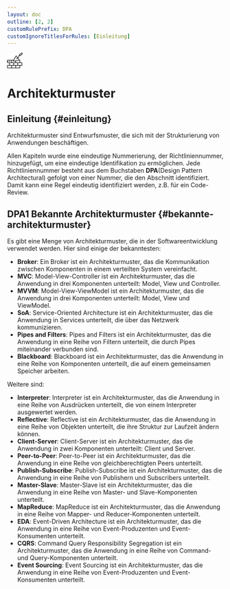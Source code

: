 ```yaml
---
layout: doc
outline: [2, 2]
customRulePrefix: DPA
customIgnoreTitlesForRules: [Einleitung]
---
```

<img src="./image/brickwall_light_128.png" alt="Creational Pattern" width="36" height="36"><br>

# Architekturmuster

## Einleitung {#einleitung}

Architekturmuster sind Entwurfsmuster, die sich mit der Strukturierung von Anwendungen beschäftigen.

Allen Kapiteln wurde eine eindeutige Nummerierung, der Richtliniennummer, hinzugefügt, um eine eindeutige Identifikation zu ermöglichen.
Jede Richtliniennummer besteht aus dem Buchstaben **DPA**(Design Pattern Architectural) gefolgt von einer Nummer, die den Abschnitt identifiziert. Damit kann eine Regel eindeutig identifiziert werden, z.B. für ein Code-Review.

<!-- Broker, MVC, MVVM, MVP, PAC, Layers, Microservices, SOA, EDA, CQRS, Event Sourcing, Space-based, Pipes and Filters, Blackboard, Interpreter, Reflective, Client-Server, Peer-to-Peer, Publish-Subscribe, Master-Slave, MapReduce, Model-View-Controller, Model-View-ViewModel, Model-View-Presenter, Presentation-Abstraction-Control, Layers, Microservices, Service-Oriented Architecture, Event-Driven Architecture, Command Query Responsibility Segregation, Event Sourcing, Space-based Architecture, Pipes and Filters, Blackboard, Interpreter, Reflective Architecture, Client-Server, Peer-to-Peer, Publish-Subscribe, Master-Slave, MapReduce
 -->

## DPA1 Bekannte Architekturmuster {#bekannte-architekturmuster}

Es gibt eine Menge von Architekturmuster, die in der Softwareentwicklung verwendet werden. Hier sind einige der bekanntesten:

- **Broker**: Ein Broker ist ein Architekturmuster, das die Kommunikation zwischen Komponenten in einem verteilten System vereinfacht.
- **MVC**: Model-View-Controller ist ein Architekturmuster, das die Anwendung in drei Komponenten unterteilt: Model, View und Controller.
- **MVVM**: Model-View-ViewModel ist ein Architekturmuster, das die Anwendung in drei Komponenten unterteilt: Model, View und ViewModel.
- **SoA**: Service-Oriented Architecture ist ein Architekturmuster, das die Anwendung in Services unterteilt, die über das Netzwerk kommunizieren.
- **Pipes and Filters**: Pipes and Filters ist ein Architekturmuster, das die Anwendung in eine Reihe von Filtern unterteilt, die durch Pipes miteinander verbunden sind.
- **Blackboard**: Blackboard ist ein Architekturmuster, das die Anwendung in eine Reihe von Komponenten unterteilt, die auf einem gemeinsamen Speicher arbeiten.

Weitere sind:

- **Interpreter**: Interpreter ist ein Architekturmuster, das die Anwendung in eine Reihe von Ausdrücken unterteilt, die von einem Interpreter ausgewertet werden.
- **Reflective**: Reflective ist ein Architekturmuster, das die Anwendung in eine Reihe von Objekten unterteilt, die ihre Struktur zur Laufzeit ändern können.
- **Client-Server**: Client-Server ist ein Architekturmuster, das die Anwendung in zwei Komponenten unterteilt: Client und Server.
- **Peer-to-Peer**: Peer-to-Peer ist ein Architekturmuster, das die Anwendung in eine Reihe von gleichberechtigten Peers unterteilt.
- **Publish-Subscribe**: Publish-Subscribe ist ein Architekturmuster, das die Anwendung in eine Reihe von Publishern und Subscribers unterteilt.
- **Master-Slave**: Master-Slave ist ein Architekturmuster, das die Anwendung in eine Reihe von Master- und Slave-Komponenten unterteilt.
- **MapReduce**: MapReduce ist ein Architekturmuster, das die Anwendung in eine Reihe von Mapper- und Reducer-Komponenten unterteilt.
- **EDA**: Event-Driven Architecture ist ein Architekturmuster, das die Anwendung in eine Reihe von Event-Produzenten und Event-Konsumenten unterteilt.
- **CQRS**: Command Query Responsibility Segregation ist ein Architekturmuster, das die Anwendung in eine Reihe von Command- und Query-Komponenten unterteilt.
- **Event Sourcing**: Event Sourcing ist ein Architekturmuster, das die Anwendung in eine Reihe von Event-Produzenten und Event-Konsumenten unterteilt.